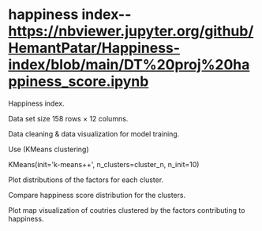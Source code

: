 # happiness index-- https://nbviewer.jupyter.org/github/HemantPatar/Happiness-index/blob/main/DT%20proj%20happiness_score.ipynb
Happiness index.

Data set size 158 rows × 12 columns.

Data cleaning & data visualization for model training.

Use (KMeans clustering)

KMeans(init='k-means++', n_clusters=cluster_n, n_init=10)

Plot distributions of the factors for each cluster.

Compare happiness score distribution for the clusters.

Plot map visualization of coutries clustered by the factors contributing to happiness.
